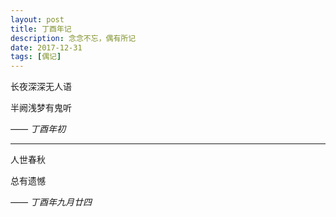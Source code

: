 ```yaml
---
layout: post
title: 丁酉年记
description: 念念不忘，偶有所记
date: 2017-12-31
tags: [偶记]
---
```


长夜深深无人语

半阙浅梦有鬼听

*—— 丁酉年初*

<!--more-->

---

人世春秋

总有遗憾

*—— 丁酉年九月廿四*
